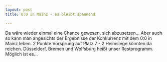 ```yaml
---
layout: post
title: 0:0 in Mainz - es bleibt spannend

---
```


Da wäre wieder einmal eine Chance gewesen, sich abzusetzen... Aber auch so kann man angesichts der Ergebnisse der Konkurrenz mit dem 0:0 in Mainz leben. 2 Punkte Vorsprung auf Platz 7 - 2 Heimsiege könnten da reichen. Düsseldorf, Bremen und Wolfsburg heißt unser Restprogramm. Möglich ist es...


